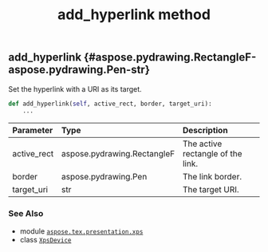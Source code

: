 ﻿---
title: add_hyperlink method
second_title: Aspose.TeX for Python via .NET API References
description: 
type: docs
weight: 30
url: /python-net/aspose.tex.presentation.xps/xpsdevice/add_hyperlink/
is_root: false
---

## add_hyperlink {#aspose.pydrawing.RectangleF-aspose.pydrawing.Pen-str}

Set the hyperlink with a URI as its target.



```python
def add_hyperlink(self, active_rect, border, target_uri):
    ...
```


| Parameter | Type | Description |
| :- | :- | :- |
| active_rect | aspose.pydrawing.RectangleF | The active rectangle of the link. |
| border | aspose.pydrawing.Pen | The link border. |
| target_uri | str | The target URI. |



### See Also
* module [`aspose.tex.presentation.xps`](../../)
* class [`XpsDevice`](/tex/python-net/aspose.tex.presentation.xps/xpsdevice)

